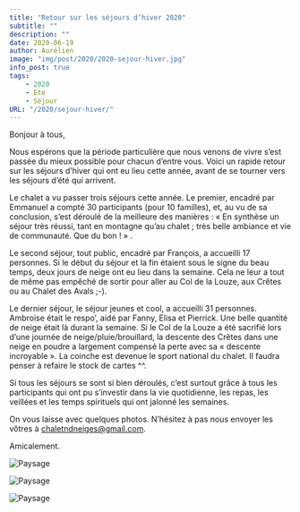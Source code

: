 ```yaml
---
title: "Retour sur les séjours d’hiver 2020"
subtitle: ""
description: ""
date: 2020-06-19
author: Aurélien
image: "img/post/2020/2020-sejour-hiver.jpg"
info_post: true
tags:
    - 2020
    - Eté
    - Séjour
URL: "/2020/sejour-hiver/"
---
```


Bonjour à tous,

Nous espérons que la période particulière que nous venons de vivre s’est passée du mieux possible pour chacun d’entre vous. Voici un rapide retour sur les séjours d’hiver qui ont eu lieu cette année, avant de se tourner vers les séjours d’été qui arrivent.

Le chalet a vu passer trois séjours cette année. Le premier, encadré par Emmanuel a compté 30 participants (pour 10 familles), et, au vu de sa conclusion, s’est déroulé de la meilleure des manières : « En synthèse un séjour très réussi, tant en montagne qu’au chalet ; très belle ambiance et vie de communauté. Que du bon ! » .

Le second séjour, tout public, encadré par François, a accueilli 17 personnes. Si le début du séjour et la fin étaient sous le signe du beau temps, deux jours de neige ont eu lieu dans la semaine. Cela ne leur a tout de même pas empêché de sortir pour aller au Col de la Louze, aux Crêtes ou au Chalet des Avals ;-).

Le dernier séjour, le séjour jeunes et cool, a accueilli 31 personnes. Ambroise était le respo’, aidé par Fanny, Elisa et Pierrick. Une belle quantité de neige était là durant la semaine. Si le Col de la Louze a été sacrifié lors d’une journée de neige/pluie/brouillard, la descente des Crêtes dans une neige en poudre a largement compensé la perte avec sa « descente incroyable ». La coinche est devenue le sport national du chalet. Il faudra penser à refaire le stock de cartes ^^.

Si tous les séjours se sont si bien déroulés, c’est surtout grâce à tous les participants qui ont pu s’investir dans la vie quotidienne, les repas, les veillées et les temps spirituels qui ont jalonné les semaines.

On vous laisse avec quelques photos. N’hésitez à pas nous envoyer les vôtres à chaletndneiges@gmail.com.

Amicalement.

![Paysage](/nouveau-site/img/post/2020/2020-sejour-hiver_1.jpg)

![Paysage](/nouveau-site/img/post/2020/2020-sejour-hiver_2.jpg)

![Paysage](/nouveau-site/img/post/2020/2020-sejour-hiver_3.jpg)